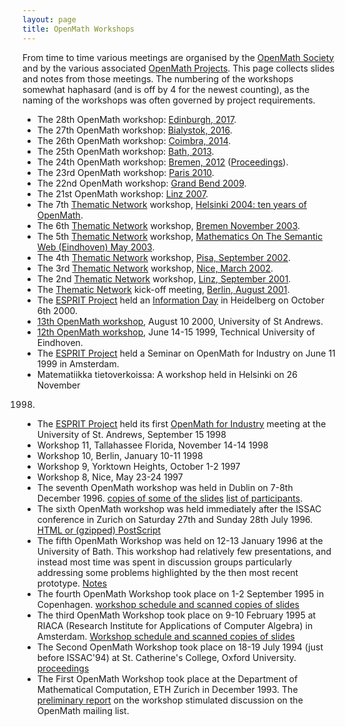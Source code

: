 ```yaml
---
layout: page
title: OpenMath Workshops
---
```


From time to time various meetings are organised by the [OpenMath Society](../society/) and
by the various associated [OpenMath Projects](../projects/).  This page collects slides and
notes from those meetings. The numbering of the workshops somewhat haphasard (and is off
by 4 for the newest counting), as the naming of the workshops was often governed by
project requirements.

* The 28th OpenMath workshop: [Edinburgh, 2017](http://www.cicm-conference.org/2017/cicm.php?event=openmath&amp;menu=general).
* The 27th OpenMath workshop: [Bialystok, 2016](http://www.cicm-conference.org/2016/cicm.php?event=openmath&amp;menu=general).
* The 26th OpenMath workshop: [Coimbra, 2014](http://www.cicm-conference.org/2014/cicm.php?event=openmath&amp;menu=general).
* The 25th OpenMath workshop: [Bath, 2013](http://www.cicm-conference.org/2013/cicm.php?event=openmath&amp;menu=general).
* The 24th OpenMath workshop: [Bremen, 2012](http://www.cicm-conference.org/2012/cicm.php?event=openmath&amp;menu=general) ([Proceedings](http://ceur-ws.org/Vol-921/)).
* The 23rd OpenMath workshop: [Paris 2010](http://cicm2010.cnam.fr/om/).
* The 22nd OpenMath workshop: [Grand Bend 2009](22/).
* The 21st OpenMath workshop: [Linz 2007](linz2007/).
* The 7th [Thematic Network](../projects/thematic/) workshop, [Helsinki 2004: ten years of OpenMath](helsinki2004/).
* The 6th [Thematic Network](../projects/thematic/) workshop, [Bremen November 2003](bremen2003/).
* The 5th [Thematic Network](../projects/thematic/) workshop, [Mathematics On The Semantic Web (Eindhoven) May 2003](eindhoven2003/).
* The 4th [Thematic Network](../projects/thematic/) workshop, [Pisa, September 2002](pisa2002/).
* The 3rd [Thematic Network](../projects/thematic/) workshop, [Nice, March 2002](nice2002/).
* The 2nd [Thematic Network](../projects/thematic/) workshop, [Linz, September 2001](linz2001/).
* The [Thematic Network](../projects/thematic/) kick-off meeting, [Berlin, August 2001](berlin2001/).
* The [ESPRIT Project](../projects/esprit/final/) held an [Information Day](heidelberg2000/) in Heidelberg on October 6th 2000.
* [13th OpenMath workshop](standrews2000/), August 10 2000, University of St Andrews.
* [12th OpenMath workshop](oldws/riaca1999/), June 14-15 1999, Technical University of Eindhoven.
* The [ESPRIT Project](../projects/esprit/final/) held a Seminar on OpenMath for Industry on June 11
1999 in Amsterdam.
* Matematiikka tietoverkoissa: A workshop held in Helsinki on 26 November
1998.
* The [ESPRIT Project](../projects/esprit/final/) held its first [OpenMath for Industry](standrews98/) meeting at the University of St. Andrews, September 15 1998
* Workshop 11, Tallahassee Florida, November 14-14 1998 
* Workshop 10, Berlin, January 10-11 1998 
* Workshop 9, Yorktown Heights, October 1-2 1997 
* Workshop 8, Nice, May 23-24 1997 
* The seventh OpenMath workshop was held in Dublin on 7-8th December 1996.
[copies of some of
the slides](oldws/proceedings-7.html) [list of participants](oldws/participants-7.html).
* The sixth OpenMath workshop was held immediately after the ISSAC conference
in Zurich on Saturday 27th and Sunday 28th July 1996.
[HTML or (gzipped) PostScript](oldws/proceedings-6.html) 
* The fifth OpenMath Workshop was held on 12-13 January 1996 at the
University of Bath.  This workshop had relatively few presentations, and
instead most time was spent in discussion groups particularly addressing
some problems highlighted by the then most recent prototype.  [Notes](oldws/proceedings-5.html)
* The fourth OpenMath Workshop took place on 1-2 September 1995 in Copenhagen.  [workshop schedule and scanned copies of slides](oldws/proceedings-4.html)
* The third OpenMath Workshop took place on 9-10 February 1995 at RIACA (Research Institute for Applications of Computer Algebra) in Amsterdam.
[Workshop schedule and scanned copies of slides](oldws/proceedings-3.html)
* The Second OpenMath Workshop took place on 18-19 July 1994 (just before
ISSAC'94) at St. Catherine's College, Oxford University. [proceedings](oldws/proceedings-2.html)
* The First OpenMath Workshop took place at the Department of Mathematical Computation,
ETH Zurich in December 1993.  The [preliminary report](oldws/proceedings-1.html) on the
workshop stimulated discussion on the OpenMath mailing list.
